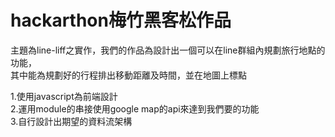 # hackarthon梅竹黑客松作品
主題為line-liff之實作，我們的作品為設計出一個可以在line群組內規劃旅行地點的功能，  
其中能為規劃好的行程排出移動距離及時間，並在地圖上標點

1.使用javascript為前端設計  
2.運用module的串接使用google map的api來達到我們要的功能  
3.自行設計出期望的資料流架構

